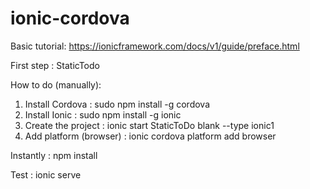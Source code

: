 # ionic-cordova

Basic tutorial: https://ionicframework.com/docs/v1/guide/preface.html

First step : StaticTodo

How to do (manually):
1. Install Cordova : sudo npm install -g cordova
2. Install Ionic : sudo npm install -g ionic
3. Create the project : ionic start StaticToDo blank --type ionic1
4. Add platform (browser) : ionic cordova platform add browser

Instantly : npm install

Test : ionic serve
